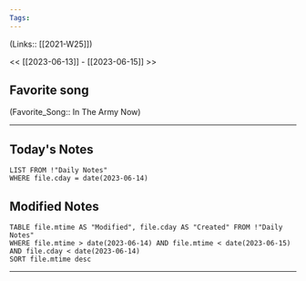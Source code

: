 ```yaml
---
Tags:
---
```

(Links:: [[2021-W25]])

<< [[2023-06-13]] - [[2023-06-15]] >>
## Favorite song
(Favorite_Song:: In The Army Now)

___
## Today's Notes
```dataview
LIST FROM !"Daily Notes"
WHERE file.cday = date(2023-06-14)
```
## Modified Notes
```dataview
TABLE file.mtime AS "Modified", file.cday AS "Created" FROM !"Daily Notes" 
WHERE file.mtime > date(2023-06-14) AND file.mtime < date(2023-06-15) AND file.cday < date(2023-06-14)
SORT file.mtime desc
```
___
